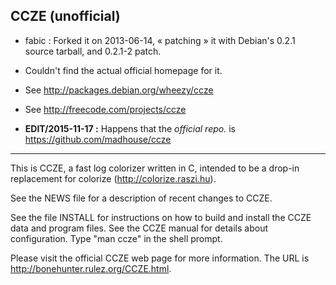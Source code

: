 ## CCZE (unofficial)

* fabic : Forked it on 2013-06-14, « patching » it with Debian's 0.2.1 source tarball, and 0.2.1-2 patch.

* Couldn't find the actual official homepage for it.
* See <http://packages.debian.org/wheezy/ccze>
* See <http://freecode.com/projects/ccze>

* __EDIT/2015-11-17 :__ Happens that the _official repo._ is https://github.com/madhouse/ccze

---
This is CCZE, a fast log colorizer written in C, intended to be a
drop-in replacement for colorize (http://colorize.raszi.hu).

See the NEWS file for a description of recent changes to CCZE.

See the file INSTALL for instructions on how to build and install the
CCZE data and program files. See the CCZE manual for details about
configuration. Type "man ccze" in the shell prompt.

Please visit the official CCZE web page for more information. The URL
is http://bonehunter.rulez.org/CCZE.html.
